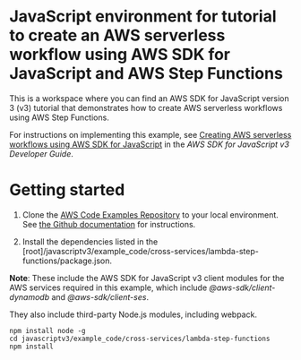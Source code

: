 # JavaScript environment for tutorial to create an AWS serverless workflow using AWS SDK for JavaScript and AWS Step Functions

This is a workspace where you can find an AWS SDK for JavaScript version 3 (v3) tutorial that demonstrates how to
create AWS serverless workflows using AWS Step Functions.

For instructions on implementing this example, see [Creating AWS serverless workflows using AWS SDK for JavaScript](https://docs.aws.amazon.com/sdk-for-javascript/v3/developer-guide/serverless-step-functions-example.html) in the _AWS SDK for JavaScript v3 Developer Guide_.

# Getting started

1. Clone the [AWS Code Examples Repository](https://github.com/picante-io/aws-doc-sdk-examples) to your local environment.
   See [the Github documentation](https://docs.github.com/en/github/creating-cloning-and-archiving-repositories/cloning-a-repository) for
   instructions.

1. Install the dependencies listed in the [root]/javascriptv3/example_code/cross-services/lambda-step-functions/package.json.

**Note**: These include the AWS SDK for JavaScript v3 client modules for the AWS services required in this example,
which include _@aws-sdk/client-dynamodb_ and _@aws-sdk/client-ses_.

They also include third-party Node.js modules, including webpack.

```
npm install node -g
cd javascriptv3/example_code/cross-services/lambda-step-functions
npm install
```
